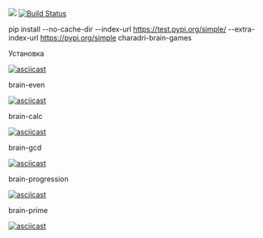 <a href="https://codeclimate.com/github/charadri/python-project-lvl1/maintainability"><img src="https://api.codeclimate.com/v1/badges/22b16bc040422c9e497a/maintainability" /></a>
[![Build Status](https://travis-ci.org/charadri/python-project-lvl1.svg?branch=master)](https://travis-ci.org/charadri/python-project-lvl1)

pip install --no-cache-dir --index-url https://test.pypi.org/simple/ --extra-index-url https://pypi.org/simple charadri-brain-games

Установка

[![asciicast](https://asciinema.org/a/TbJ59oeWoWhi4fZRzRfXRu3J3.svg)](https://asciinema.org/a/TbJ59oeWoWhi4fZRzRfXRu3J3)

brain-even

[![asciicast](https://asciinema.org/a/sceZe3ukrDLt0j6NDaf1rKJSr.svg)](https://asciinema.org/a/sceZe3ukrDLt0j6NDaf1rKJSr)

brain-calc

[![asciicast](https://asciinema.org/a/RHRQgqJeLUyTHbYSxo6HeMnrJ.svg)](https://asciinema.org/a/RHRQgqJeLUyTHbYSxo6HeMnrJ)

brain-gcd

[![asciicast](https://asciinema.org/a/zdwty59gjKlOkgAg3rBVkNef4.svg)](https://asciinema.org/a/zdwty59gjKlOkgAg3rBVkNef4)

brain-progression

[![asciicast](https://asciinema.org/a/OwAv0o7a8kucrzolzghif9CkH.svg)](https://asciinema.org/a/OwAv0o7a8kucrzolzghif9CkH)

brain-prime

[![asciicast](https://asciinema.org/a/9cOjU3yDBUwoZ4FOlkY2N8qPU.svg)](https://asciinema.org/a/9cOjU3yDBUwoZ4FOlkY2N8qPU)
